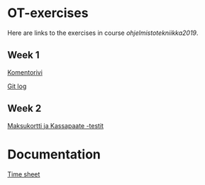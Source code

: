 # OT-exercises

Here are links to the exercises in course _ohjelmistotekniikka2019_.

## Week 1

[Komentorivi](https://github.com/uradora/ot-harjoitusty-/blob/master/laskarit/viikko1/komentorivi.txt)

[Git log](https://github.com/uradora/ot-harjoitusty-/blob/master/laskarit/viikko1/gitlog.txt)

## Week 2

[Maksukortti ja Kassapaate -testit](https://github.com/uradora/ot-harjoitusty-/tree/master/laskarit/viikko2/Unicafe/src/test/java/com/mycompany/unicafe)

# Documentation

[Time sheet](https://github.com/uradora/ot-harjoitusty-/blob/master/documentation/timesheet.md)

